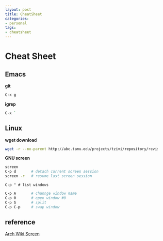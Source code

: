 ```yaml
---
layout: post
title: CheatSheet 
categories: 
- personal
tags:
- cheatsheet
---
```


# Cheat Sheet 

## Emacs

**git**   
```sh
C-x g
```

**igrep**   
```sh
C-x `
```

## Linux

**wget download**   
```sh
wget -r --no-parent http://abc.tamu.edu/projects/tzivi/repository/revisions/2/raw/tzivi/
```

**GNU screen**   

```sh
screen   
C-p d       # detach current screen session   
screen -r   # resume last screen session
```
<code>C-p "       # list windows</code>
```sh
C-p A       # channge window name   
C-p 0       # open window #0    
C-p S       # split    
C-p C-p     # swap window    
```



## reference 
[Arch Wiki Screen](https://wiki.archlinux.org/index.php/GNU_Screen)
[]()
[]()

